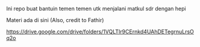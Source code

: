 Ini repo buat bantuin temen temen utk menjalani matkul sdr dengan hepi


Materi ada di sini (Also, credit to Fathir)

https://drive.google.com/drive/folders/1VQLTIr9CErnkd4UAhDETegrnuLrsOq2o
